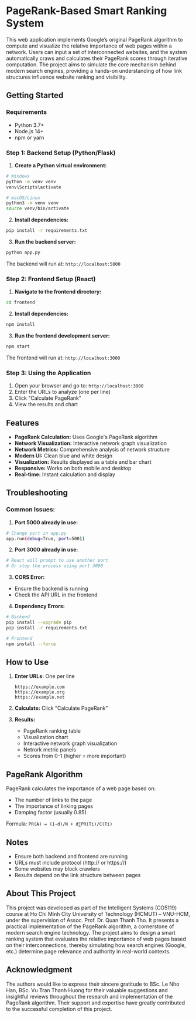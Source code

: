 # PageRank-Based Smart Ranking System

This web application implements Google’s original PageRank algorithm to compute and visualize the relative importance of web pages within a network. Users can input a set of interconnected websites, and the system automatically craws and calculates their PageRank scores through iterative computation. The project aims to simulate the core mechanism behind modern search engines, providing a hands-on understanding of how link structures influence website ranking and visibility.

## Getting Started

### Requirements
- Python 3.7+
- Node.js 14+
- npm or yarn

### Step 1: Backend Setup (Python/Flask)

1. **Create a Python virtual environment:**
```bash
# Windows
python -m venv venv
venv\Scripts\activate

# macOS/Linux
python3 -m venv venv
source venv/bin/activate
```

2. **Install dependencies:**
```bash
pip install -r requirements.txt
```

3. **Run the backend server:**
```bash
python app.py
```

The backend will run at: `http://localhost:5000`

### Step 2: Frontend Setup (React)

1. **Navigate to the frontend directory:**
```bash
cd frontend
```

2. **Install dependencies:**
```bash
npm install
```

3. **Run the frontend development server:**
```bash
npm start
```

The frontend will run at: `http://localhost:3000`

### Step 3: Using the Application

1. Open your browser and go to: `http://localhost:3000`
2. Enter the URLs to analyze (one per line)
3. Click "Calculate PageRank"
4. View the results and chart

## Features

- **PageRank Calculation:** Uses Google's PageRank algorithm
- **Network Visualization:** Interactive network graph visualization
- **Network Metrics:** Comprehensive analysis of network structure
- **Modern UI:** Clean blue and white design
- **Visualization:** Results displayed as a table and bar chart
- **Responsive:** Works on both mobile and desktop
- **Real-time:** Instant calculation and display

## Troubleshooting

### Common Issues:

1. **Port 5000 already in use:**
```bash
# Change port in app.py
app.run(debug=True, port=5001)
```

2. **Port 3000 already in use:**
```bash
# React will prompt to use another port
# Or stop the process using port 3000
```

3. **CORS Error:**
- Ensure the backend is running
- Check the API URL in the frontend

4. **Dependency Errors:**
```bash
# Backend
pip install --upgrade pip
pip install -r requirements.txt

# Frontend
npm install --force
```

## How to Use

1. **Enter URLs:** One per line
   ```
   https://example.com
   https://example.org
   https://example.net
   ```

2. **Calculate:** Click "Calculate PageRank"

3. **Results:**
   - PageRank ranking table
   - Visualization chart
   - Interactive network graph visualization
   - Netrork metric panels 
   - Scores from 0-1 (higher = more important)

## PageRank Algorithm

PageRank calculates the importance of a web page based on:
- The number of links to the page
- The importance of linking pages
- Damping factor (usually 0.85)

Formula: `PR(A) = (1-d)/N + d∑PR(Ti)/C(Ti)`

## Notes

- Ensure both backend and frontend are running
- URLs must include protocol (http:// or https://)
- Some websites may block crawlers
- Results depend on the link structure between pages

## About This Project

This project was developed as part of the Intelligent Systems (CO5119) course at Ho Chi Minh City University of Technology (HCMUT) – VNU-HCM, under the supervision of Assoc. Prof. Dr. Quan Thanh Tho. It presents a practical implementation of the PageRank algorithm, a cornerstone of modern search engine technology. The project aims to design a smart ranking system that evaluates the relative importance of web pages based on their interconnections, thereby simulating how search engines (Google, etc.) determine page relevance and authority in real-world contexts.

## Acknowledgment

The authors would like to express their sincere gratitude to BSc. Le Nho Han, BSc. Vu Tran Thanh Huong for their valuable suggestions and insightful reviews throughout the research and implementation of the PageRank algorithm. Their support and expertise have greatly contributed to the successful completion of this project.


